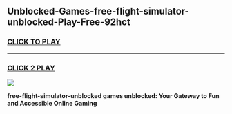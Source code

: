 
## Unblocked-Games-free-flight-simulator-unblocked-Play-Free-92hct
<h3>
<a href="https://premium76.site?title=free-flight-simulator-unblocked&ref=20M">CLICK TO PLAY</a></h3>
<hr>

<h3>
<a href="https://premium76.site?title=free-flight-simulator-unblocked&ref=20M">CLICK 2 PLAY</a>
  
</h3>

<a href="https://premium76.site?title=free-flight-simulator-unblocked&ref=19M"><img src="https://clearcache.store/games.png"></a>


**free-flight-simulator-unblocked games unblocked: Your Gateway to Fun and Accessible Online Gaming**
